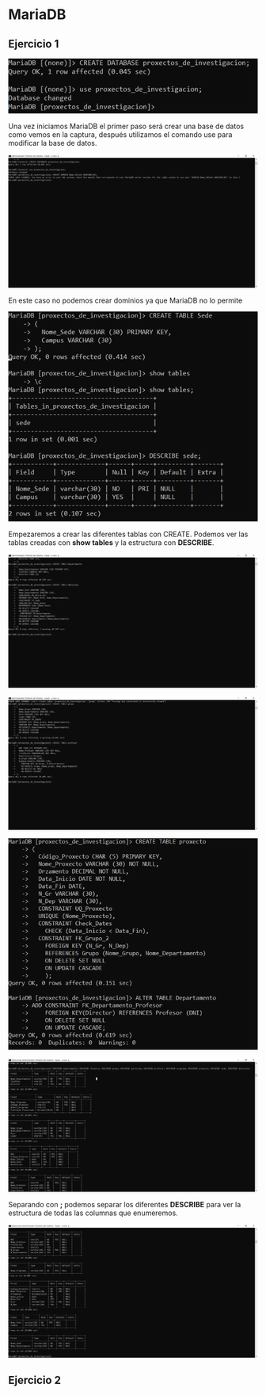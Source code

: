 # MariaDB

## Ejercicio 1


![1](img/Capturas/1.PNG)

Una vez iniciamos MariaDB el primer paso será crear una base de datos como vemos en la captura, después utilizamos el comando use para modificar la base de datos.


![2](img/Capturas/2.PNG)

En este caso no podemos crear dominios ya que MariaDB no lo permite


![3](img/Capturas/3.PNG)

Empezaremos a crear las diferentes tablas con CREATE.
Podemos ver las tablas creadas con **show tables** y la estructura con **DESCRIBE**.


![4](img/Capturas/4.PNG)



![6](img/Capturas/6.PNG)




![7](img/Capturas/7.PNG)




![9](img/Capturas/9.PNG)


Separando con **;** podemos separar los diferentes **DESCRIBE** para ver la estructura de todas las columnas que enumeremos.



![10](img/Capturas/10.PNG)



## Ejercicio 2


